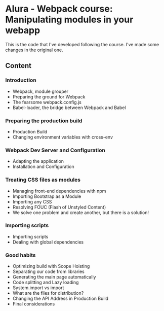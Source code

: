 # Alura - Webpack course: Manipulating modules in your webapp

This is the code that I've developed following the course. I've made some changes in the original one.

## Content

### Introduction

- Webpack, module grouper
- Preparing the ground for Webpack
- The fearsome webpack.config.js
- Babel-loader, the bridge between Webpack and Babel

### Preparing the production build

- Production Build
- Changing environment variables with cross-env

### Webpack Dev Server and Configuration

- Adapting the application
- Installation and Configuration

### Treating CSS files as modules

- Managing front-end dependencies with npm
- Importing Bootstrap as a Module
- Importing any CSS
- Resolving FOUC (Flash of Unstyled Content)
- We solve one problem and create another, but there is a solution!

### Importing scripts

- Importing scripts
- Dealing with global dependencies

### Good habits

- Optimizing build with Scope Hoisting
- Separating our code from libraries
- Generating the main page automatically
- Code splitting and Lazy loading
- System.import vs import
- What are the files for distribution?
- Changing the API Address in Production Build
- Final considerations
